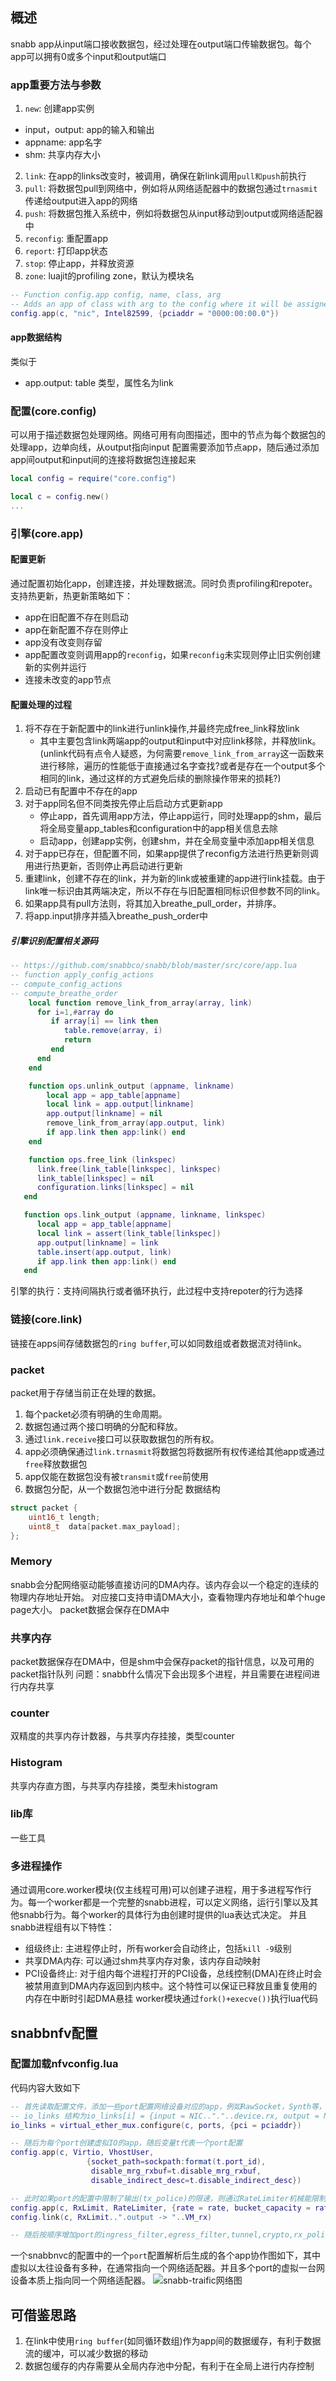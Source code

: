 ## 概述
snabb app从input端口接收数据包，经过处理在output端口传输数据包。每个app可以拥有0或多个input和output端口

### app重要方法与参数
1. `new`: 创建app实例
* input，output: app的输入和输出
* appname: app名字
* shm: 共享内存大小
2. `link`: 在app的links改变时，被调用，确保在新link调用`pull和push`前执行
3. `pull`: 将数据包pull到网络中，例如将从网络适配器中的数据包通过`trnasmit`传递给output进入app的网络
4. `push`: 将数据包推入系统中，例如将数据包从input移动到output或网络适配器中
5. `reconfig`: 重配置app
6. `report`: 打印app状态
7. `stop`: 停止app，并释放资源
8. `zone`: luajit的profiling zone，默认为模块名
```lua
-- Function config.app config, name, class, arg
-- Adds an app of class with arg to the config where it will be assigned to name.
config.app(c, "nic", Intel82599, {pciaddr = "0000:00:00.0"})
```

#### app数据结构
类似于
* app.output: table 类型，属性名为link

### 配置(core.config)
可以用于描述数据包处理网络。网络可用有向图描述，图中的节点为每个数据包的处理app，边单向线，从output指向input
配置需要添加节点app，随后通过添加app间output和input间的连接将数据包连接起来
```lua
local config = require("core.config")

local c = config.new()
...
```

### 引擎(core.app)

#### 配置更新
通过配置初始化app，创建连接，并处理数据流。同时负责profiling和repoter。
支持热更新，热更新策略如下：
* app在旧配置不存在则启动
* app在新配置不存在则停止
* app没有改变则存留
* app配置改变则调用app的`reconfig`，如果`reconfig`未实现则停止旧实例创建新的实例并运行
* 连接未改变的app节点

#### 配置处理的过程
1. 将不存在于新配置中的link进行unlink操作,并最终完成free_link释放link
    * 其中主要包含link两端app的output和input中对应link移除，并释放link。(unlink代码有点令人疑惑，为何需要`remove_link_from_array`这一函数来进行移除，遍历的性能低于直接通过名字查找?或者是存在一个output多个相同的link，通过这样的方式避免后续的删除操作带来的损耗?)
2. 启动已有配置中不存在的app
3. 对于app同名但不同类按先停止后启动方式更新app
    * 停止app，首先调用app方法，停止app运行，同时处理app的shm，最后将全局变量app_tables和configuration中的app相关信息去除
    * 启动app，创建app实例，创建shm，并在全局变量中添加app相关信息
4. 对于app已存在，但配置不同，如果app提供了reconfig方法进行热更新则调用进行热更新，否则停止再启动进行更新
5. 重建link，创建不存在的link，并为新的link或被重建的app进行link挂载。由于link唯一标识由其两端决定，所以不存在与旧配置相同标识但参数不同的link。
6. 如果app具有pull方法则，将其加入breathe_pull_order，并排序。
7. 将app.input排序并插入breathe_push_order中

##### 引擎识别配置相关源码
```lua
-- https://github.com/snabbco/snabb/blob/master/src/core/app.lua
-- function apply_config_actions 
-- compute_config_actions 
-- compute_breathe_order 
    local function remove_link_from_array(array, link)
      for i=1,#array do
         if array[i] == link then
            table.remove(array, i)
            return
         end
      end
    end

    function ops.unlink_output (appname, linkname)
        local app = app_table[appname]
        local link = app.output[linkname]
        app.output[linkname] = nil
        remove_link_from_array(app.output, link)
        if app.link then app:link() end
    end

    function ops.free_link (linkspec)
      link.free(link_table[linkspec], linkspec)
      link_table[linkspec] = nil
      configuration.links[linkspec] = nil
   end

   function ops.link_output (appname, linkname, linkspec)
      local app = app_table[appname]
      local link = assert(link_table[linkspec])
      app.output[linkname] = link
      table.insert(app.output, link)
      if app.link then app:link() end
   end
```

引擎的执行：支持间隔执行或者循环执行，此过程中支持repoter的行为选择

### 链接(core.link)
链接在apps间存储数据包的`ring buffer`,可以如同数组或者数据流对待link。

### packet
packet用于存储当前正在处理的数据。
1. 每个packet必须有明确的生命周期。
2. 数据包通过两个接口明确的分配和释放。
3. 通过`link.receive`接口可以获取数据包的所有权。
4. app必须确保通过`link.trnasmit`将数据包将数据所有权传递给其他app或通过`free`释放数据包
5. app仅能在数据包没有被`transmit`或`free`前使用
6. 数据包分配，从一个数据包池中进行分配
数据结构
```c++
struct packet {
    uint16_t length;
    uint8_t  data[packet.max_payload];
};
```

### Memory
snabb会分配网络驱动能够直接访问的DMA内存。该内存会以一个稳定的连续的物理内存地址开始。
对应接口支持申请DMA大小，查看物理内存地址和单个huge page大小。
packet数据会保存在DMA中

### 共享内存
packet数据保存在DMA中，但是shm中会保存packet的指针信息，以及可用的packet指针队列
问题：snabb什么情况下会出现多个进程，并且需要在进程间进行内存共享

### counter
双精度的共享内存计数器，与共享内存挂接，类型counter

### Histogram 
共享内存直方图，与共享内存挂接，类型未histogram

### lib库
一些工具

### 多进程操作
通过调用core.worker模块(仅主线程可用)可以创建子进程，用于多进程写作行为。每一个worker都是一个完整的snabb进程，可以定义网络，运行引擎以及其他snabb行为。每个worker的具体行为由创建时提供的lua表达式决定。
并且snabb进程组有以下特性：
* 组级终止: 主进程停止时，所有worker会自动终止，包括`kill -9`级别
* 共享DMA内存: 可以通过shm共享内存对象，该内存自动映射
* PCI设备终止: 对于组内每个进程打开的PCI设备，总线控制(DMA)在终止时会被禁用直到DMA内存返回到内核中。这个特性可以保证已释放且重复使用的内存在中断时引起DMA悬挂
worker模块通过`fork()+execve())`执行lua代码



## snabbnfv配置

### 配置加载nfvconfig.lua
代码内容大致如下
```lua
-- 首先读取配置文件，添加一些port配置网络设备对应的app，例如RawSocket，Synth等，并返回app间的link配置信息
-- io_links 结构为io_links[i] = {input = NIC.."."..device.rx, output = NIC.."."..device.tx}
io_links = virtual_ether_mux.configure(c, ports, {pci = pciaddr})

-- 随后为每个port创建虚拟IO的app，随后变量t代表一个port配置
config.app(c, Virtio, VhostUser,
                 {socket_path=sockpath:format(t.port_id),
                  disable_mrg_rxbuf=t.disable_mrg_rxbuf,
                  disable_indirect_desc=t.disable_indirect_desc})

-- 此时如果port的配置中限制了输出(tx_police)的限速，则通过RateLimiter机械能限制
config.app(c, RxLimit, RateLimiter, {rate = rate, bucket_capacity = rate})
config.link(c, RxLimit..".output -> "..VM_rx)

-- 随后按顺序增加port的ingress_filter,egress_filter,tunnel,crypto,rx_police的app配置和link配置
```

一个snabbnvc的配置中的一个`port`配置解析后生成的各个app协作图如下，其中虚拟以太往设备有多种，在通常指向一个网络适配器。并且多个port的虚拟一台网设备本质上指向同一个网络适配器。
![snabb-traific网络图](images/snabb-traific网络图.png)


## 可借鉴思路
1. 在link中使用`ring buffer`(如同循环数组)作为app间的数据缓存，有利于数据流的缓冲，可以减少数据的移动
2. 数据包缓存的内存需要从全局内存池中分配，有利于在全局上进行内存控制

